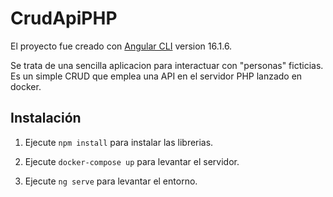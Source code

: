 # CrudApiPHP

El proyecto fue creado con [Angular CLI](https://github.com/angular/angular-cli) version 16.1.6.

Se trata de una sencilla aplicacion para interactuar con "personas" ficticias.
Es un simple CRUD que emplea una API en el servidor PHP lanzado en docker.

## Instalación

1. Ejecute `npm install` para instalar las librerias.

2. Ejecute `docker-compose up` para levantar el servidor.

3. Ejecute `ng serve` para levantar el entorno.

